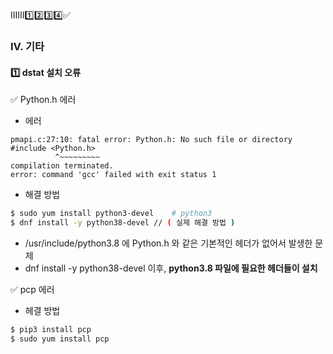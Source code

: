 






ⅠⅡⅢ1️⃣2️⃣3️⃣4️⃣✅







### Ⅳ. 기타
#### 1️⃣ dstat 설치 오류
✅ Python.h 에러
- 에러
```
pmapi.c:27:10: fatal error: Python.h: No such file or directory
#include <Python.h>
          ^~~~~~~~~~
compilation terminated.
error: command 'gcc' failed with exit status 1
```
- 해결 방법
```bash
$ sudo yum install python3-devel    # python3
$ dnf install -y python38-devel // ( 실제 해결 방법 )
```
- /usr/include/python3.8 에 Python.h 와 같은 기본적인 헤더가 없어서 발생한 문제
- dnf install -y python38-devel 이후, **python3.8 파일에 필요한 헤더들이 설치**

✅ pcp 에러
- 헤결 방법
``` bash
$ pip3 install pcp
$ sudo yum install pcp
```
